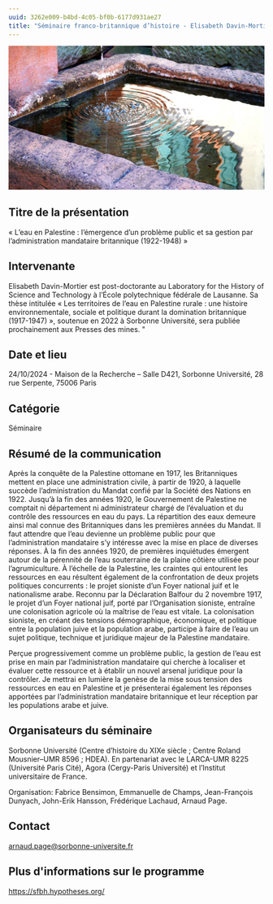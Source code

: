 ```yaml
---
uuid: 3262e009-b4bd-4c05-bf0b-6177d931ae27
title: "Séminaire franco-britannique d’histoire - Elisabeth Davin-Mortier (Lausanne)"
---
```

![small](fountain-5062332_1280.jpg)

## Titre de la présentation

« L’eau en Palestine : l’émergence d’un problème public et sa gestion par l’administration mandataire britannique (1922-1948) »

## Intervenante 
 Elisabeth Davin-Mortier est post-doctorante au Laboratory for the History of Science and Technology à l’École polytechnique fédérale de Lausanne. Sa thèse intitulée « Les territoires de l’eau en Palestine rurale : une histoire environnementale, sociale et politique durant la domination britannique (1917-1947) », soutenue en 2022 à Sorbonne Université, sera publiée prochainement aux Presses des mines. "

## Date et lieu

 24/10/2024 - Maison de la Recherche –  Salle D421, Sorbonne Université, 28 rue Serpente, 75006 Paris 


## Catégorie

 Séminaire

## Résumé de la communication

 Après la conquête de la Palestine ottomane en 1917, les Britanniques mettent en place une administration civile, à partir de 1920, à laquelle succède l’administration du Mandat confié par la Société des Nations en 1922. Jusqu’à la fin des années 1920, le Gouvernement de Palestine ne comptait ni département ni administrateur chargé de l’évaluation et du contrôle des ressources en eau du pays. La répartition des eaux demeure ainsi mal connue des Britanniques dans les premières années du Mandat. Il faut attendre que l’eau devienne un problème public pour que l’administration mandataire s’y intéresse avec la mise en place de diverses réponses. À la fin des années 1920, de premières inquiétudes émergent autour de la pérennité de l’eau souterraine de la plaine côtière utilisée pour l’agrumiculture. À l’échelle de la Palestine, les craintes qui entourent les ressources en eau résultent également de la confrontation de deux projets politiques concurrents : le projet sioniste d’un Foyer national juif et le nationalisme arabe. Reconnu par la Déclaration Balfour du 2 novembre 1917, le projet d’un Foyer national juif, porté par l’Organisation sioniste, entraîne une colonisation agricole où la maîtrise de l’eau est vitale. La colonisation sioniste, en créant des tensions démographique, économique, et politique entre la population juive et la population arabe, participe à faire de l’eau un sujet politique, technique et juridique majeur de la Palestine mandataire.

Perçue progressivement comme un problème public, la gestion de l’eau est prise en main par l’administration mandataire qui cherche à localiser et évaluer cette ressource et à établir un nouvel arsenal juridique pour la contrôler. Je mettrai en lumière la genèse de la mise sous tension des ressources en eau en Palestine et je présenterai également les réponses apportées par l’administration mandataire britannique et leur réception par les populations arabe et juive.



## Organisateurs du séminaire

Sorbonne Université (Centre d’histoire du XIXe siècle ; Centre Roland Mousnier–UMR 8596 ; HDEA). En partenariat avec le LARCA-UMR 8225 (Université Paris Cité), Agora (Cergy-Paris Université) et l’Institut universitaire de France.

Organisation: Fabrice Bensimon, Emmanuelle de Champs, Jean-François Dunyach, John-Erik Hansson, Frédérique Lachaud, Arnaud Page.

## Contact

 arnaud.page@sorbonne-universite.fr


## Plus d'informations sur le programme

 https://sfbh.hypotheses.org/

